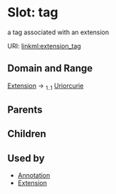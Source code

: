 
# Slot: tag


a tag associated with an extension

URI: [linkml:extension_tag](https://w3id.org/linkml/extension_tag)


## Domain and Range

[Extension](Extension.md) &#8594;  <sub>1..1</sub> [Uriorcurie](types/Uriorcurie.md)

## Parents


## Children


## Used by

 * [Annotation](Annotation.md)
 * [Extension](Extension.md)

